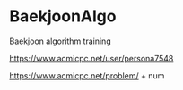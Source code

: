 # BaekjoonAlgo

Baekjoon algorithm training

https://www.acmicpc.net/user/persona7548

https://www.acmicpc.net/problem/ + num
